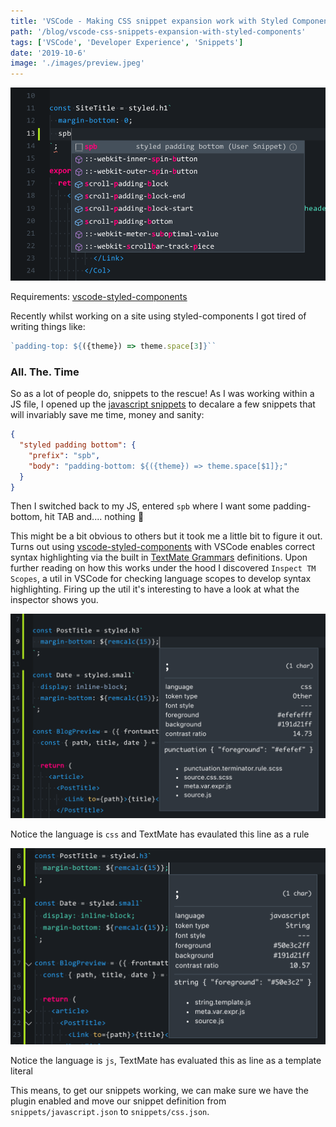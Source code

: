 ```yaml
---
title: 'VSCode - Making CSS snippet expansion work with Styled Components 💅'
path: '/blog/vscode-css-snippets-expansion-with-styled-components'
tags: ['VSCode', 'Developer Experience', 'Snippets']
date: '2019-10-6'
image: './images/preview.jpeg'
---
```


![Result](./images/result.png)

Requirements: [vscode-styled-components](https://github.com/styled-components/vscode-styled-components)

Recently whilst working on a site using styled-components I got tired of writing things like:

```javascript
`padding-top: ${({theme}) => theme.space[3]}``
```

### All. The. Time

So as a lot of people do, snippets to the rescue! As I was working within a JS file, I opened up the [javascript snippets](https://code.visualstudio.com/docs/editor/userdefinedsnippets#_create-your-own-snippets) to decalare a few snippets that will invariably save me time, money and sanity:

```json
{
  "styled padding bottom": {
    "prefix": "spb",
    "body": "padding-bottom: ${({theme}) => theme.space[$1]};"
  }
}
```

Then I switched back to my JS, entered `spb` where I want some padding-bottom, hit TAB and.... nothing 🤔

This might be a bit obvious to others but it took me a little bit to figure it out. Turns out using [vscode-styled-components](https://github.com/styled-components/vscode-styled-components) with VSCode enables correct syntax highlighting via the built in [TextMate Grammars](https://macromates.com/manual/en/language_grammars) definitions. Upon further reading on how this works under the hood I discovered `Inspect TM Scopes`, a util in VSCode for checking language scopes to develop syntax highlighting. Firing up the util it's interesting to have a look at what the inspector shows you.

![With vscode-styled-components enabled](./images/with-plugin.png)

Notice the language is `css` and TextMate has evaulated this line as a rule

![With vscode-styled-components disabled](./images/without-plugin.png)

Notice the language is `js`, TextMate has evaluated this as line as a template literal

This means, to get our snippets working, we can make sure we have the plugin enabled and move our snippet definition from `snippets/javascript.json` to `snippets/css.json`.
